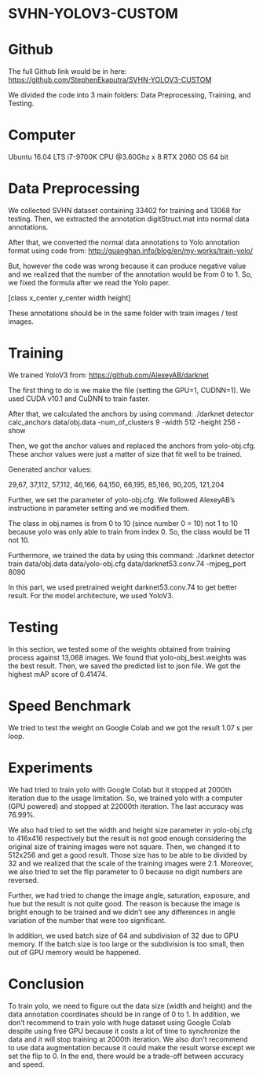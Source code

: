 # SVHN-YOLOV3-CUSTOM

# Github
The full Github link would be in here: https://github.com/StephenEkaputra/SVHN-YOLOV3-CUSTOM

We divided the code into 3 main folders: Data Preprocessing, Training, and Testing.

# Computer
Ubuntu 16.04 LTS
i7-9700K CPU @3.60Ghz x 8
RTX 2060
OS 64 bit

# Data Preprocessing
We collected SVHN dataset containing 33402 for training and 13068 for testing. Then, we extracted the annotation digitStruct.mat into normal data annotations.

After that, we converted the normal data annotations to Yolo annotation format using code from: http://guanghan.info/blog/en/my-works/train-yolo/

But, however the code was wrong because it can produce negative value and we realized that the number of the annotation would be from 0 to 1. So, we fixed the formula after we read the Yolo paper. 

[class x_center y_center width height]

These annotations should be in the same folder with train images / test images.

# Training
We trained YoloV3 from: https://github.com/AlexeyAB/darknet

The first thing to do is we make the file (setting the GPU=1, CUDNN=1). We used CUDA v10.1 and CuDNN to train faster.

After that, we calculated the anchors by using command: 
./darknet detector calc_anchors data/obj.data -num_of_clusters 9 -width 512 -height 256 -show

Then, we got the anchor values and replaced the anchors from yolo-obj.cfg. These anchor values were just a matter of size that fit well to be trained.

Generated anchor values:

29,67, 37,112, 57,112, 46,166, 64,150, 66,195, 85,166, 90,205, 121,204

Further, we set the parameter of yolo-obj.cfg. We followed AlexeyAB’s instructions in parameter setting and we modified them.
 
The class in obj.names is from 0 to 10 (since number 0 = 10) not 1 to 10 because yolo was only able to train from index 0. So, the class would be 11 not 10.

Furthermore, we trained the data by using this command:
./darknet detector train data/obj.data data/yolo-obj.cfg data/darknet53.conv.74 -mjpeg_port 8090

In this part, we used pretrained weight darknet53.conv.74 to get better result. For the model architecture, we used YoloV3.

# Testing
In this section, we tested some of the weights obtained from training process against 13,068 images. We found that yolo-obj_best.weights was the best result. Then, we saved the predicted list to json file. We got the highest mAP score of 0.41474.
 
# Speed Benchmark
We tried to test the weight on Google Colab and we got the result 1.07 s per loop.
 
# Experiments
We had tried to train yolo with Google Colab but it stopped at 2000th iteration due to the usage limitation. So, we trained yolo with a computer (GPU powered) and stopped at 22000th iteration. The last accuracy was 76.99%.
 
We also had tried to set the width and height size parameter in yolo-obj.cfg to 416x416 respectively but the result is not good enough considering the original size of training images were not square. Then, we changed it to 512x256 and get a good result. Those size has to be able to be divided by 32 and we realized that the scale of the training images were 2:1. Moreover, we also tried to set the flip parameter to 0 because no digit numbers are reversed.

Further, we had tried to change the image angle, saturation, exposure, and hue but the result is not quite good. The reason is because the image is bright enough to be trained and we didn’t see any differences in angle variation of the number that were too significant. 

In addition, we used batch size of 64 and subdivision of 32 due to GPU memory. If the batch size is too large or the subdivision is too small, then out of GPU memory would be happened.

# Conclusion
To train yolo, we need to figure out the data size (width and height) and the data annotation coordinates should be in range of 0 to 1. In addition, we don’t recommend to train yolo with huge dataset using Google Colab despite using free GPU because it costs a lot of time to synchronize the data and it will stop training at 2000th iteration. We also don’t recommend to use data augmentation because it could make the result worse except we set the flip to 0. In the end, there would be a trade-off between accuracy and speed.
